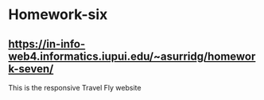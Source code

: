 # Homework-six

## https://in-info-web4.informatics.iupui.edu/~asurridg/homework-seven/

This is the responsive Travel Fly website
